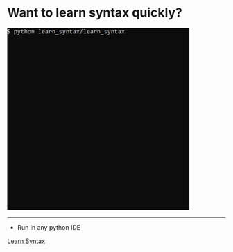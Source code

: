 # Want to learn syntax quickly?


![Learn Syntax](learn_syntax_profile.gif)

---

- Run in any python IDE

[Learn Syntax](https://github.com/coding-shortcuts/learn_syntax)
